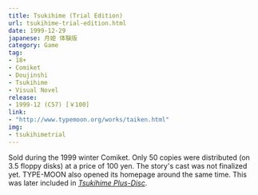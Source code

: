 ```yaml
---
title: Tsukihime (Trial Edition)
url: tsukihime-trial-edition.html
date: 1999-12-29
japanese: 月姫 体験版
category: Game
tag:
- 18+
- Comiket
- Doujinshi
- Tsukihime
- Visual Novel
release:
- 1999-12 (C57) [￥100]
link:
- "http://www.typemoon.org/works/taiken.html"
img:
- tsukihimetrial
---
```


Sold during the 1999 winter Comiket. Only 50 copies were distributed (on 3.5 floppy disks) at a price of 100 yen. The story's cast was not finalized yet. TYPE-MOON also opened its homepage around the same time. This was later included in [*Tsukihime Plus-Disc*](tsukihime-plus-disc.html).